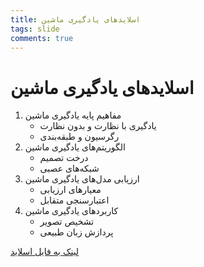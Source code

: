 ```yaml
---
title: اسلایدهای یادگیری ماشین
tags: slide
comments: true
---
```


# اسلایدهای یادگیری ماشین

1. مفاهیم پایه یادگیری ماشین
   - یادگیری با نظارت و بدون نظارت
   - رگرسیون و طبقه‌بندی
2. الگوریتم‌های یادگیری ماشین
   - درخت تصمیم
   - شبکه‌های عصبی
3. ارزیابی مدل‌های یادگیری ماشین
   - معیارهای ارزیابی
   - اعتبارسنجی متقابل
4. کاربردهای یادگیری ماشین
   - تشخیص تصویر
   - پردازش زبان طبیعی

[لینک به فایل اسلاید](https://example.com/machine-learning-slides.pdf)